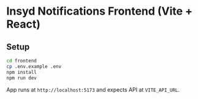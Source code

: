 # Insyd Notifications Frontend (Vite + React)

## Setup
```bash
cd frontend
cp .env.example .env
npm install
npm run dev
```
App runs at `http://localhost:5173` and expects API at `VITE_API_URL`.
